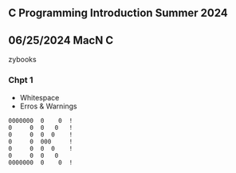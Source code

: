 ## C Programming Introduction Summer 2024


## 06/25/2024 MacN C
zybooks<br>

### Chpt 1 
- Whitespace
- Erros & Warnings

```
0000000  0    0  !
0     0  0   0   !
0     0  0  0    !
0     0  000     !
0     0  0  0    !
0     0  0   0   
0000000  0    0  !
```  


  
